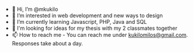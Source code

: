 - 👋 Hi, I’m @mkukilo
- 👀 I’m interested in web development and new ways to design
- 🌱 I’m currently learning Javascript, PHP, Java and SQL
- 💞️ I'm looking for ideas for my thesis with my 2 classmates together
- 📫 How to reach me - You can reach me under kukilomilos@gmail.com. Responses take about a day.

<!---
mkukilo/mkukilo is a ✨ special ✨ repository because its `README.md` (this file) appears on your GitHub profile.
You can click the Preview link to take a look at your changes.
--->
